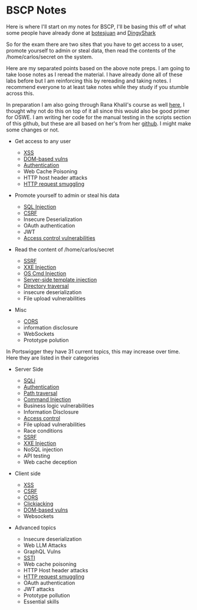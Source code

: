 # BSCP Notes

Here is where I'll start on my notes for BSCP, I'll be basing this off of what some people have already done at [botesjuan](https://github.com/botesjuan/Burp-Suite-Certified-Practitioner-Exam-Study?tab=readme-ov-file) and [DingyShark](https://github.com/DingyShark/BurpSuiteCertifiedPractitioner?tab=readme-ov-file)

So for the exam there are two sites that you have to get access to a user, promote yourself to admin or steal data, then read the contents of the /home/carlos/secret on the system.

Here are my separated points based on the above note preps. I am going to take loose notes as I reread the material. I have already done all of these labs before but I am reinforcing this by rereading and taking notes. I recommend everyone to at least take notes while they study if you stumble across this.  

In preparation I am also going through Rana Khalil's course as well [here](https://academy.ranakhalil.com/), I thought why not do this on top of it all since this would also be good primer for OSWE. I am writing her code for the manual testing in the scripts section of this github, but these are all based on her's from her [github](https://github.com/rkhal101/Web-Security-Academy-Series/). I might make some changes or not. 

- Get access to any user
  - [XSS](/bscp/xss.md)
  - [DOM-based vulns](/bscp/dom_based.md)
  - [Authentication](/bscp/auth.md)
  - Web Cache Poisoning
  - HTTP host header attacks
  - [HTTP request smuggling](/bscp/http_req_smuggling.md)

- Promote yourself to admin or steal his data
  - [SQL Injection](/bscp/sqli.md)
  - [CSRF](/bscp/csrf.md)
  - Insecure Deserialization
  - OAuth authentication
  - JWT
  - [Access control vulnerabilities](/bscp/access_control.md)

- Read the content of /home/carlos/secret
  - [SSRF](/bscp/ssrf.md)
  - [XXE Injection](/bscp/xxe.md)
  - [OS Cmd Injection](/bscp/os_cmdi.md)
  - [Server-side template injection](/bscp/ssti.md)
  - [Directory traversal](/bscp/path_traversal.md)
  - insecure deserialization
  - File upload vulnerabilities
 
- Misc
  - [CORS](/bscp/cors.md)
  - information disclosure
  - WebSockets
  - Prototype polution

In Portswigger they have 31 current topics, this may increase over time. Here they are listed in their categories

- Server Side
  - [SQLi](/bscp/sqli.md)
  - [Authentication](/bscp/auth.md)
  - [Path traversal](/bscp/path_traversal.md)
  - [Command Injection](/bscp/os_cmdi.md)
  - Business logic vulnerabilities
  - Information Disclosure
  - [Access control](/bscp/access_control.md)
  - File upload vulnerabilities
  - Race conditions
  - [SSRF](/bscp/ssrf.md)
  - [XXE Injection](/bscp/xxe.md)
  - NoSQL injection
  - API testing
  - Web cache deception
 
- Client side
  - [XSS](/bscp/xss.md)
  - [CSRF](/bscp/csrf.md)
  - [CORS](/bscp/cors.md)
  - [Clickjacking](/bscp/clickjacking.md)
  - [DOM-based vulns](/bscp/dom_based.md)
  - Websockets

- Advanced topics
  - Insecure deserialization
  - Web LLM Attacks
  - GraphQL Vulns
  - [SSTI](/bscp/ssti.md)
  - Web cache poisoning
  - HTTP Host header attacks
  - [HTTP request smuggling](/bscp/http_req_smuggling.md)
  - OAuth authentication
  - JWT attacks
  - Prototype pollution
  - Essential skills

